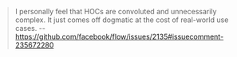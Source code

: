 > I personally feel that HOCs are convoluted and unnecessarily complex. It just comes off dogmatic at the cost of real-world use cases.
> -- https://github.com/facebook/flow/issues/2135#issuecomment-235672280
